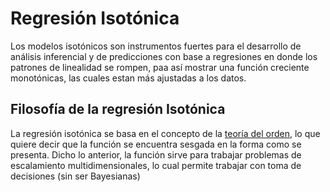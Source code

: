 # Regresión Isotónica
Los modelos isotónicos son instrumentos fuertes para el desarrollo de análisis inferencial y de predicciones con base a regresiones en donde los patrones de linealidad se rompen, paa así mostrar una función creciente monotónicas, las cuales estan más ajustadas a los datos.


## Filosofía de la regresión Isotónica

La regresión isotónica se basa en el concepto de la [teoría del orden](https://link.springer.com/article/10.1007/BF02127580), lo que quiere decir que la función se encuentra sesgada en la forma como se presenta. Dicho lo anterior, la función sirve para trabajar problemas de escalamiento multidimensionales, lo cual permite trabajar con toma de decisiones (sin ser Bayesianas) 






